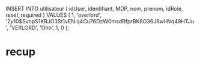 INSERT INTO utilisateur (
    idUser, identifiant, MDP, nom, prenom, idRole, reset_required
) VALUES (
    1, 'overlord', '$2y$10$SvnpS1KRJO3St1vEN.q4Cu76DzW0msdRfprBK6O36J6wHVq49HTJu', 'VERLORD', 'Oho', 1, 0
);
# recup
